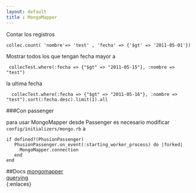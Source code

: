 ```yaml
--- 
layout: default
title : MongoMapper
---
```


Contar los registros

	collec.count( 'nombre'=> 'test' , 'fecha' => {'$gt' => '2011-05-01'})

Mostrar todos los que tengan fecha mayor a 

	 collecTest.where(:fecha => {"$gt" => "2011-05-15"}, :nombre => "test")

la ultima fecha 

	  collecTest.where(:fecha => {"$gt" => "2011-05-16"}, :nombre => "test").sort(:fecha.desc).limit(1).all

###Con passenger

para usar MongoMapper desde Passenger es necesario modificar `config/initializers/mongo.rb` a

	if defined?(PhusionPassenger)
	   PhusionPassenger.on_event(:starting_worker_process) do |forked|
		 MongoMapper.connection
	   end 
	end

##Docs 
[mongomapper](http://http://mongomapper.com/)  
[querying](http://mongomapper.com/documentation/plugins/querying.html)  
{:enlaces} 

